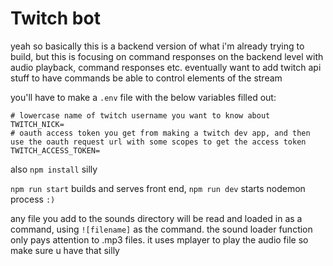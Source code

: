 # Twitch bot

yeah so basically this is a backend version of what i'm already trying to build, but this is focusing on command responses on the backend level with audio playback, command responses etc. eventually want to add twitch api stuff to have commands be able to control elements of the stream

you'll have to make a `.env` file with the below variables filled out:
```
# lowercase name of twitch username you want to know about
TWITCH_NICK=
# oauth access token you get from making a twitch dev app, and then use the oauth request url with some scopes to get the access token
TWITCH_ACCESS_TOKEN=
```

also `npm install` silly

`npm run start` builds and serves front end, `npm run dev` starts nodemon process `:)`

any file you add to the sounds directory will be read and loaded in as a command, using `![filename]` as the command. the sound loader function only pays attention to .mp3 files. it uses mplayer to play the audio file so make sure u have that silly